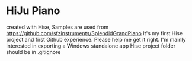 # HiJu Piano
created with Hise, Samples are used from https://github.com/sfzinstruments/SplendidGrandPiano
It's my first Hise project and first Github experience. 
Please help me get it right. 
I'm mainly interested in exporting a Windows standalone app
Hise project folder should be in .gitignore
